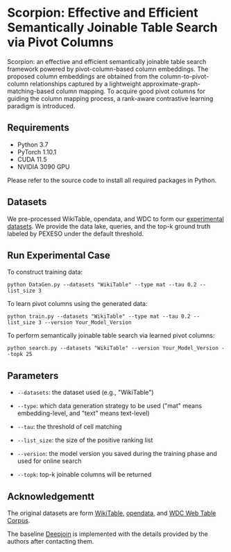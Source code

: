 # **Scorpion: Effective and Efficient Semantically Joinable Table Search via Pivot Columns**

Scorpion: an effective and efficient semantically
joinable table search framework powered by pivot-column-based column embeddings. The proposed column embeddings are obtained from the column-to-pivot-column relationships captured by a lightweight approximate-graph-matching-based column mapping. To acquire good pivot
columns for guiding the column mapping process, a rank-aware contrastive learning paradigm is introduced.
## Requirements

* Python 3.7
* PyTorch 1.10.1
* CUDA 11.5
* NVIDIA 3090 GPU

Please refer to the source code to install all required packages in Python.

## Datasets
We pre-processed WikiTable, opendata, and WDC to form our [experimental datasets](https://drive.google.com/drive/folders/19vwb45WCayF2j8oPOFf2QVHVopIrgFva?usp=sharing). We provide the data lake, queries, and the top-k ground truth labeled by PEXESO under the default threshold. 

## Run Experimental Case
To construct training data:

```
python DataGen.py --datasets "WikiTable" --type mat --tau 0.2 --list_size 3
```

To learn pivot columns using the generated data:

```
python train.py --datasets "WikiTable" --type mat --tau 0.2 --list_size 3 --version Your_Model_Version
```

To perform semantically joinable table search via learned pivot columns:

```
python search.py --datasets "WikiTable" --version Your_Model_Version --topk 25
```

## Parameters
- `--datasets`: the dataset used (e.g., "WikiTable")

- `--type`: which data generation strategy to be used ("mat" means embedding-level, and "text" means text-level)

- `--tau`: the threshold of cell matching

- `--list_size`: the size of the positive ranking list

- `--version`: the model version you saved during the training phase and used for online search

- `--topk`: top-k joinable columns will be returned


## Acknowledgementt
The original datasets are form [WikiTable](http://websail-fe.cs.northwestern.edu/TabEL/), [opendata](https://arxiv.org/pdf/2209.13589.pdf), and [WDC Web Table Corpus](http://webdatacommons.org/webtables/2015/downloadInstructions.html).

The baseline [Deepjoin](https://www.vldb.org/pvldb/vol16/p2458-dong.pdf) is implemented with the details provided by the authors after contacting them.
